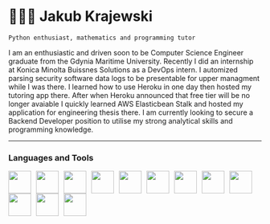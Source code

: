 # 👨🏻‍💻 Jakub Krajewski

`Python enthusiast, mathematics and programming tutor` 

I am an enthusiastic and driven soon to be Computer Science Engineer graduate from the Gdynia Maritime University. Recently I did an internship at Konica Minolta Buissnes Solutions as a DevOps intern. I automized parsing security software data logs to be presentable for upper managment while I was there. I learned how to use Heroku in one day then hosted my tutoring app there. After when Heroku announced that free tier will be no longer avaiable I quickly learned AWS Elasticbean Stalk and hosted my application for engineering thesis there. I am currently looking to secure a Backend Developer position to utilise my strong analytical skills and programming knowledge. 


---

### Languages and Tools
<img style='float:left; width:45px; padding-right:10px' src="https://cdn.jsdelivr.net/gh/devicons/devicon/icons/python/python-original.svg" />
<img style='float:left; width:45px; padding-right:10px' src="https://cdn.jsdelivr.net/gh/devicons/devicon/icons/javascript/javascript-original.svg" />
<img style='float:left; width:45px; padding-right:10px' src="https://cdn.jsdelivr.net/gh/devicons/devicon/icons/django/django-plain.svg" />
<img style='float:left; width:45px; padding-right:10px' src="https://cdn.jsdelivr.net/gh/devicons/devicon/icons/flask/flask-original.svg" />
<img style='float:left; width:45px; padding-right:10px' src="https://cdn.jsdelivr.net/gh/devicons/devicon/icons/mysql/mysql-original.svg" />
<img style='float:left; width:45px; padding-right:10px' src="https://cdn.jsdelivr.net/gh/devicons/devicon/icons/postgresql/postgresql-original.svg" />
<img style='float:left; width:45px; padding-right:10px' src="https://cdn.jsdelivr.net/gh/devicons/devicon/icons/redis/redis-original.svg" />
<img style='float:left; width:45px; padding-right:10px' src="https://cdn.jsdelivr.net/gh/devicons/devicon/icons/git/git-original.svg" />
<img style='float:left; width:45px; padding-right:10px' src="https://cdn.jsdelivr.net/gh/devicons/devicon/icons/amazonwebservices/amazonwebservices-original.svg" />
<img style='float:left; width:45px; padding-right:10px' src="https://cdn.jsdelivr.net/gh/devicons/devicon/icons/docker/docker-plain.svg" />
<img style='float:left; width:45px; padding-right:10px' src="https://cdn.jsdelivr.net/gh/devicons/devicon/icons/linux/linux-original.svg" />
<img style='float:left; width:45px; padding-right:10px' src="https://cdn.jsdelivr.net/gh/devicons/devicon/icons/vscode/vscode-original.svg" />

#



